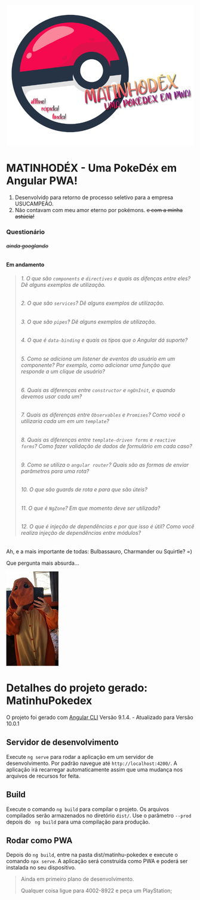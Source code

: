 ![MatinhoDex](matinhudexLogo.png)

# MATINHODÉX - Uma PokeDéx em Angular PWA! 

1. Desenvolvido para retorno de processo seletivo para a empresa USUCAMPEÃO.
1. Não contavam com meu amor eterno por pokémons. ~~e com a minha astúcia!~~


### Questionário 
###### ~~ainda googlando~~
#### Em andamento
>###### 1. O que são ``components`` e ``directives`` e quais as difenças entre eles? Dê alguns exemplos de utilização.
>###### 2. O que são ``services``? Dê alguns exemplos de utilização.
>###### 3. O que são ``pipes``? Dê alguns exemplos de utilização.
>###### 4. O que é ``data-binding`` e quais os tipos que o Angular dá suporte?
>###### 5. Como se adiciona um *listener* de eventos do usuário em um componente? Por exemplo, como adicionar uma função que responde a um clique de usuário?
>###### 6. Quais as diferenças entre ``constructor`` e ``ngOnInit``, e quando devemos usar cada um?
>###### 7. Quais as diferenças entre ``Observables`` e ``Promises``? Como você o utilizaria cada um em um ``template``?
>###### 8. Quais as diferenças entre ``template-driven forms`` e ``reactive forms``? Como fazer validação de dados de formulário em cada caso?
>###### 9.  Como se utiliza o ``angular router``? Quais são as formas de enviar parâmetros para uma rota?
>###### 10.  O que são *guards de rota* e para que são úteis?
>###### 11. O que é ``NgZone``? Em que momento deve ser utilizada?
>###### 12. O que é *injeção de dependências* e por que isso é útil? Como você realiza injeção de dependências entre módulos?

Ah, e a mais importante de todas: Bulbassauro, Charmander ou Squirtle? =)

Que pergunta mais absurda...

![Que pergunta mais absurda...](naosoueu.png)




# Detalhes do projeto gerado: MatinhuPokedex

O projeto foi gerado com [Angular CLI](https://github.com/angular/angular-cli) Versão  9.1.4. - Atualizado para Versão 10.0.1

## Servidor de desenvolvimento

Execute  `ng serve` para rodar a aplicação em um servidor de desenvolvimento. Por padrão navegue até  `http://localhost:4200/`. A aplicação irá recarregar automaticamente assim que uma mudança nos arquivos de recursos for feita.

## Build

Execute o comando  `ng build` para compilar o projeto. Os arquivos compilados serão armazenados no diretório `dist/`. Use o parâmetro  `--prod` depois do `` ng build``  para uma compilação para produção.

## Rodar como PWA

Depois do `ng build`, entre na pasta dist/matinhu-pokedex e execute o comando `npx serve`. A aplicação será construída como PWA e poderá ser instalada no seu dispositivo.


> Ainda em primeiro plano de desenvolvimento.
>
> Qualquer coisa ligue para 4002-8922 e peça  um PlayStation; 